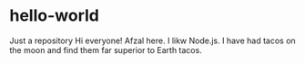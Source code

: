 # hello-world
Just a repository
Hi everyone!
Afzal here. I likw Node.js. I have had tacos
on the moon and find them far superior to 
Earth tacos.
